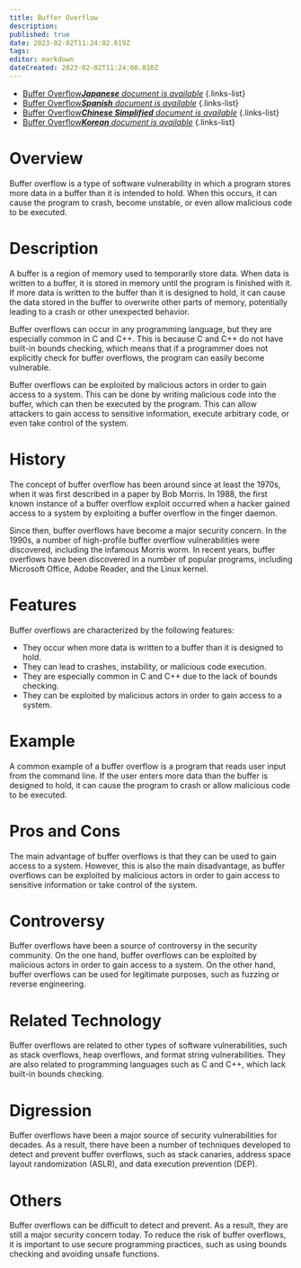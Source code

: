 ```yaml
---
title: Buffer Overflow
description: 
published: true
date: 2023-02-02T11:24:02.619Z
tags: 
editor: markdown
dateCreated: 2023-02-02T11:24:00.810Z
---
```


- [Buffer Overflow***Japanese** document is available*](/ja/Knowledge-base/Dictionary/buffer-overflow)
{.links-list}
- [Buffer Overflow***Spanish** document is available*](/es/Knowledge-base/Dictionary/buffer-overflow)
{.links-list}
- [Buffer Overflow***Chinese Simplified** document is available*](/zh/Knowledge-base/Dictionary/buffer-overflow)
{.links-list}
- [Buffer Overflow***Korean** document is available*](/ko/Knowledge-base/Dictionary/buffer-overflow)
{.links-list}


# Overview
Buffer overflow is a type of software vulnerability in which a program stores more data in a buffer than it is intended to hold. When this occurs, it can cause the program to crash, become unstable, or even allow malicious code to be executed.

# Description
A buffer is a region of memory used to temporarily store data. When data is written to a buffer, it is stored in memory until the program is finished with it. If more data is written to the buffer than it is designed to hold, it can cause the data stored in the buffer to overwrite other parts of memory, potentially leading to a crash or other unexpected behavior.

Buffer overflows can occur in any programming language, but they are especially common in C and C++. This is because C and C++ do not have built-in bounds checking, which means that if a programmer does not explicitly check for buffer overflows, the program can easily become vulnerable.

Buffer overflows can be exploited by malicious actors in order to gain access to a system. This can be done by writing malicious code into the buffer, which can then be executed by the program. This can allow attackers to gain access to sensitive information, execute arbitrary code, or even take control of the system.

# History
The concept of buffer overflow has been around since at least the 1970s, when it was first described in a paper by Bob Morris. In 1988, the first known instance of a buffer overflow exploit occurred when a hacker gained access to a system by exploiting a buffer overflow in the finger daemon.

Since then, buffer overflows have become a major security concern. In the 1990s, a number of high-profile buffer overflow vulnerabilities were discovered, including the infamous Morris worm. In recent years, buffer overflows have been discovered in a number of popular programs, including Microsoft Office, Adobe Reader, and the Linux kernel.

# Features
Buffer overflows are characterized by the following features:

- They occur when more data is written to a buffer than it is designed to hold. 
- They can lead to crashes, instability, or malicious code execution.
- They are especially common in C and C++ due to the lack of bounds checking.
- They can be exploited by malicious actors in order to gain access to a system.

# Example
A common example of a buffer overflow is a program that reads user input from the command line. If the user enters more data than the buffer is designed to hold, it can cause the program to crash or allow malicious code to be executed.

# Pros and Cons
The main advantage of buffer overflows is that they can be used to gain access to a system. However, this is also the main disadvantage, as buffer overflows can be exploited by malicious actors in order to gain access to sensitive information or take control of the system.

# Controversy
Buffer overflows have been a source of controversy in the security community. On the one hand, buffer overflows can be exploited by malicious actors in order to gain access to a system. On the other hand, buffer overflows can be used for legitimate purposes, such as fuzzing or reverse engineering.

# Related Technology
Buffer overflows are related to other types of software vulnerabilities, such as stack overflows, heap overflows, and format string vulnerabilities. They are also related to programming languages such as C and C++, which lack built-in bounds checking.

# Digression
Buffer overflows have been a major source of security vulnerabilities for decades. As a result, there have been a number of techniques developed to detect and prevent buffer overflows, such as stack canaries, address space layout randomization (ASLR), and data execution prevention (DEP).

# Others
Buffer overflows can be difficult to detect and prevent. As a result, they are still a major security concern today. To reduce the risk of buffer overflows, it is important to use secure programming practices, such as using bounds checking and avoiding unsafe functions.